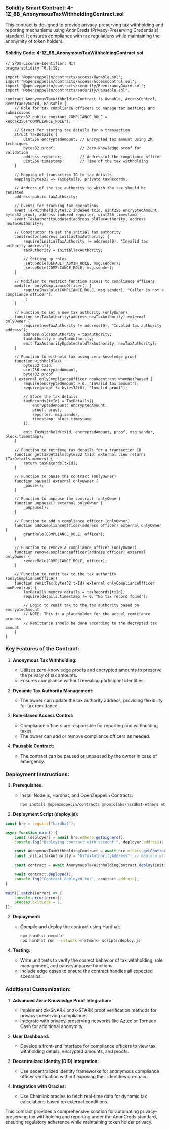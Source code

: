 ### Solidity Smart Contract: 4-1Z_8B_AnonymousTaxWithholdingContract.sol

This contract is designed to provide privacy-preserving tax withholding and reporting mechanisms using AnonCreds (Privacy-Preserving Credentials) standard. It ensures compliance with tax regulations while maintaining the anonymity of token holders.

#### **Solidity Code: 4-1Z_8B_AnonymousTaxWithholdingContract.sol**

```solidity
// SPDX-License-Identifier: MIT
pragma solidity ^0.8.19;

import "@openzeppelin/contracts/access/Ownable.sol";
import "@openzeppelin/contracts/access/AccessControl.sol";
import "@openzeppelin/contracts/security/ReentrancyGuard.sol";
import "@openzeppelin/contracts/security/Pausable.sol";

contract AnonymousTaxWithholdingContract is Ownable, AccessControl, ReentrancyGuard, Pausable {
    // Role for tax compliance officers to manage tax settings and submissions
    bytes32 public constant COMPLIANCE_ROLE = keccak256("COMPLIANCE_ROLE");

    // Struct for storing tax details for a transaction
    struct TaxDetails {
        uint256 encryptedAmount; // Encrypted tax amount using ZK techniques
        bytes32 proof;           // Zero-knowledge proof for validation
        address reporter;        // Address of the compliance officer
        uint256 timestamp;       // Time of the tax withholding
    }

    // Mapping of transaction ID to tax details
    mapping(bytes32 => TaxDetails) private taxRecords;

    // Address of the tax authority to which the tax should be remitted
    address public taxAuthority;

    // Events for tracking tax operations
    event TaxWithheld(bytes32 indexed txId, uint256 encryptedAmount, bytes32 proof, address indexed reporter, uint256 timestamp);
    event TaxAuthorityUpdated(address oldTaxAuthority, address newTaxAuthority);

    // Constructor to set the initial tax authority
    constructor(address initialTaxAuthority) {
        require(initialTaxAuthority != address(0), "Invalid tax authority address");
        taxAuthority = initialTaxAuthority;

        // Setting up roles
        _setupRole(DEFAULT_ADMIN_ROLE, msg.sender);
        _setupRole(COMPLIANCE_ROLE, msg.sender);
    }

    // Modifier to restrict function access to compliance officers
    modifier onlyComplianceOfficer() {
        require(hasRole(COMPLIANCE_ROLE, msg.sender), "Caller is not a compliance officer");
        _;
    }

    // Function to set a new tax authority (onlyOwner)
    function setTaxAuthority(address newTaxAuthority) external onlyOwner {
        require(newTaxAuthority != address(0), "Invalid tax authority address");
        address oldTaxAuthority = taxAuthority;
        taxAuthority = newTaxAuthority;
        emit TaxAuthorityUpdated(oldTaxAuthority, newTaxAuthority);
    }

    // Function to withhold tax using zero-knowledge proof
    function withholdTax(
        bytes32 txId,
        uint256 encryptedAmount,
        bytes32 proof
    ) external onlyComplianceOfficer nonReentrant whenNotPaused {
        require(encryptedAmount > 0, "Invalid tax amount");
        require(proof != bytes32(0), "Invalid proof");

        // Store the tax details
        taxRecords[txId] = TaxDetails({
            encryptedAmount: encryptedAmount,
            proof: proof,
            reporter: msg.sender,
            timestamp: block.timestamp
        });

        emit TaxWithheld(txId, encryptedAmount, proof, msg.sender, block.timestamp);
    }

    // Function to retrieve tax details for a transaction ID
    function getTaxDetails(bytes32 txId) external view returns (TaxDetails memory) {
        return taxRecords[txId];
    }

    // Function to pause the contract (onlyOwner)
    function pause() external onlyOwner {
        _pause();
    }

    // Function to unpause the contract (onlyOwner)
    function unpause() external onlyOwner {
        _unpause();
    }

    // Function to add a compliance officer (onlyOwner)
    function addComplianceOfficer(address officer) external onlyOwner {
        grantRole(COMPLIANCE_ROLE, officer);
    }

    // Function to remove a compliance officer (onlyOwner)
    function removeComplianceOfficer(address officer) external onlyOwner {
        revokeRole(COMPLIANCE_ROLE, officer);
    }

    // Function to remit tax to the tax authority (onlyComplianceOfficer)
    function remitTax(bytes32 txId) external onlyComplianceOfficer nonReentrant {
        TaxDetails memory details = taxRecords[txId];
        require(details.timestamp != 0, "No tax record found");

        // Logic to remit tax to the tax authority based on encryptedAmount
        // NOTE: This is a placeholder for the actual remittance process
        // Remittance should be done according to the decrypted tax amount
    }
}
```

### **Key Features of the Contract:**

1. **Anonymous Tax Withholding:**
   - Utilizes zero-knowledge proofs and encrypted amounts to preserve the privacy of tax amounts.
   - Ensures compliance without revealing participant identities.

2. **Dynamic Tax Authority Management:**
   - The owner can update the tax authority address, providing flexibility for tax remittance.

3. **Role-Based Access Control:**
   - Compliance officers are responsible for reporting and withholding taxes.
   - The owner can add or remove compliance officers as needed.

4. **Pausable Contract:**
   - The contract can be paused or unpaused by the owner in case of emergency.

### **Deployment Instructions:**

1. **Prerequisites:**
   - Install Node.js, Hardhat, and OpenZeppelin Contracts:
     ```bash
     npm install @openzeppelin/contracts @nomiclabs/hardhat-ethers ethers
     ```

2. **Deployment Script (deploy.js):**

```javascript
const hre = require("hardhat");

async function main() {
    const [deployer] = await hre.ethers.getSigners();
    console.log("Deploying contract with account:", deployer.address);

    const AnonymousTaxWithholdingContract = await hre.ethers.getContractFactory("AnonymousTaxWithholdingContract");
    const initialTaxAuthority = "0xTaxAuthorityAddress"; // Replace with the actual tax authority address

    const contract = await AnonymousTaxWithholdingContract.deploy(initialTaxAuthority);

    await contract.deployed();
    console.log("Contract deployed to:", contract.address);
}

main().catch((error) => {
    console.error(error);
    process.exitCode = 1;
});
```

3. **Deployment:**
   - Compile and deploy the contract using Hardhat:
     ```bash
     npx hardhat compile
     npx hardhat run --network <network> scripts/deploy.js
     ```

4. **Testing:**
   - Write unit tests to verify the correct behavior of tax withholding, role management, and pause/unpause functions.
   - Include edge cases to ensure the contract handles all expected scenarios.

### **Additional Customization:**

1. **Advanced Zero-Knowledge Proof Integration:**
   - Implement zk-SNARK or zk-STARK proof verification methods for privacy-preserving compliance.
   - Integrate with privacy-preserving networks like Aztec or Tornado Cash for additional anonymity.

2. **User Dashboard:**
   - Develop a front-end interface for compliance officers to view tax withholding details, encrypted amounts, and proofs.

3. **Decentralized Identity (DID) Integration:**
   - Use decentralized identity frameworks for anonymous compliance officer verification without exposing their identities on-chain.

4. **Integration with Oracles:**
   - Use Chainlink oracles to fetch real-time data for dynamic tax calculations based on external conditions.

This contract provides a comprehensive solution for automating privacy-preserving tax withholding and reporting under the AnonCreds standard, ensuring regulatory adherence while maintaining token holder privacy.